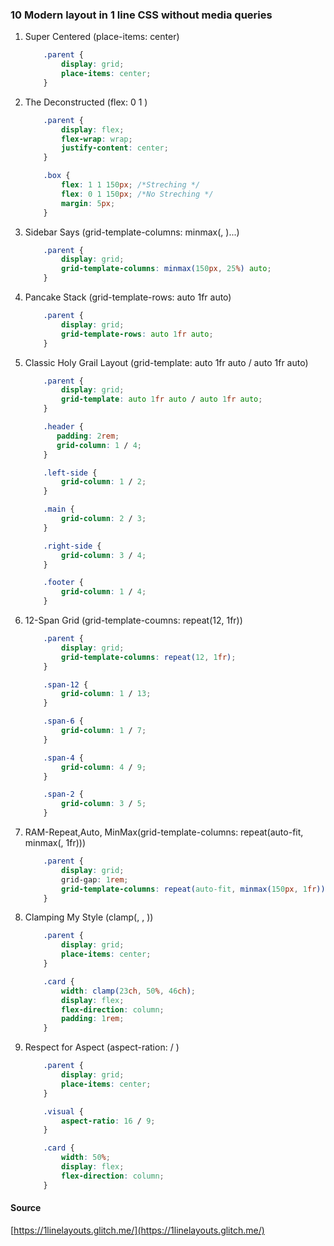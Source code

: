 ### 10 Modern layout in 1 line CSS without media queries
1. Super Centered (place-items: center)
    ```css
        .parent {
            display: grid;
            place-items: center;
        }
    ```
1. The Deconstructed (flex: 0 1 <baseWidrh>)
    ```css
        .parent {
            display: flex;
            flex-wrap: wrap;
            justify-content: center;
        }

        .box {
            flex: 1 1 150px; /*Streching */
            flex: 0 1 150px; /*No Streching */
            margin: 5px;
        }
    ```

1.  Sidebar Says (grid-template-columns: minmax(<min>, <max>)...)
    ```css
        .parent {
            display: grid;
            grid-template-columns: minmax(150px, 25%) auto;
        }
    ```

1. Pancake Stack (grid-template-rows: auto 1fr auto)
    ```css
        .parent {
            display: grid;
            grid-template-rows: auto 1fr auto;
        }
    ```

1. Classic Holy Grail Layout (grid-template: auto 1fr auto / auto 1fr auto)
    ```css
        .parent {
            display: grid;
            grid-template: auto 1fr auto / auto 1fr auto;
        }

        .header {
           padding: 2rem;
           grid-column: 1 / 4; 
        }

        .left-side {
            grid-column: 1 / 2;
        }

        .main {
            grid-column: 2 / 3;
        }

        .right-side {
            grid-column: 3 / 4;
        }

        .footer {
            grid-column: 1 / 4;
        }

    ```

1. 12-Span Grid (grid-template-coumns: repeat(12, 1fr))
    ```css
        .parent {
            display: grid;
            grid-template-columns: repeat(12, 1fr);
        }

        .span-12 {
            grid-column: 1 / 13;
        }

        .span-6 {
            grid-column: 1 / 7;
        }

        .span-4 {
            grid-column: 4 / 9;
        }

        .span-2 {
            grid-column: 3 / 5;
        }
    ```

1. RAM-Repeat,Auto, MinMax(grid-template-columns: repeat(auto-fit, minmax(<base>, 1fr)))
    ```css
        .parent {
            display: grid;
            grid-gap: 1rem;
            grid-template-columns: repeat(auto-fit, minmax(150px, 1fr));
        }
    ```

1. Clamping My Style (clamp(<min>, <actual>, <max>))
    ```css
        .parent {
            display: grid;
            place-items: center;
        }

        .card {
            width: clamp(23ch, 50%, 46ch);
            display: flex;
            flex-direction: column;
            padding: 1rem;
        }
    ```

1. Respect for Aspect (aspect-ration: <width> / <height>)
    ```css
        .parent {
            display: grid;
            place-items: center;
        }

        .visual {
            aspect-ratio: 16 / 9;
        }

        .card {
            width: 50%;
            display: flex;
            flex-direction: column;
        }
    ```

#### Source
[https://1linelayouts.glitch.me/](https://1linelayouts.glitch.me/)